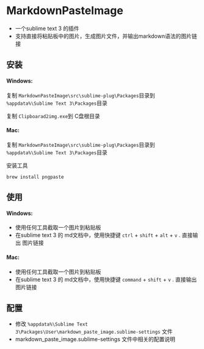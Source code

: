 # MarkdownPasteImage
- 一个sublime text 3 的插件
- 支持直接将粘贴板中的图片，生成图片文件，并输出markdown语法的图片链接

## 安装

#### Windows:
复制 `MarkdownPasteImage\src\sublime-plug\Packages`目录到 `%appdata%\Sublime Text 3\Packages`目录 

复制 `Clipboarad2img.exe`到 C盘根目录 

#### Mac:
复制 `MarkdownPasteImage\src\sublime-plug\Packages`目录到 `%appdata%\Sublime Text 3\Packages`目录 

安装工具 
```
brew install pngpaste
```

## 使用

#### Windows:
- 使用任何工具截取一个图片到粘贴板
- 在sublime text 3 的 md文档中，使用快捷键  `ctrl` + `shift` + `alt` + `v` . 直接输出 图片链接

#### Mac:
- 使用任何工具截取一个图片到粘贴板
- 在sublime text 3 的 md文档中，使用快捷键   `command` + `shift` + `v` . 直接输出 图片链接

## 配置 
- 修改  `%appdata%\Sublime Text 3\Packages\User\markdown_paste_image.sublime-settings` 文件
- markdown_paste_image.sublime-settings 文件中相关的配置说明